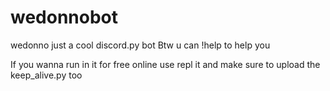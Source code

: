 # wedonnobot
wedonno just a cool discord.py bot
Btw u can !help to help you

If you wanna run in it for free online use repl it and make sure to upload the keep_alive.py too
